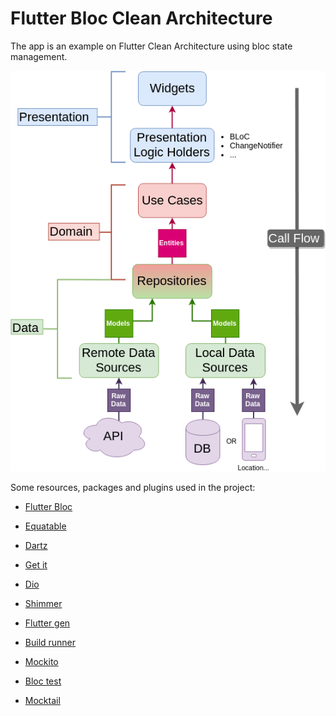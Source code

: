 # Flutter Bloc Clean Architecture


The app is an example on Flutter Clean Architecture using bloc state management.

![App](files/architecture.png)

Some resources, packages and plugins used in the project:

- [Flutter Bloc](https://pub.dev/packages/flutter_bloc)
- [Equatable](https://pub.dev/packages/equatable)
- [Dartz](https://pub.dev/packages/dartz)
- [Get it](https://pub.dev/packages/get_it)
- [Dio](https://pub.dev/packages/dio)
- [Shimmer](https://pub.dev/packages/shimmer)
  
- [Flutter gen](https://pub.dev/packages/flutter_gen)
- [Build runner](https://pub.dev/packages/build_runner)
- [Mockito](https://pub.dev/packages/mockito)
- [Bloc test](https://pub.dev/packages/bloc_test)
- [Mocktail](https://pub.dev/packages/mocktail)
